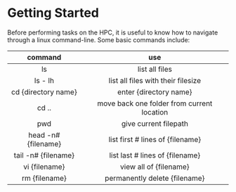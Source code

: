 Getting Started
=====================
Before performing tasks on the HPC, it is useful to know how to navigate through a linux command-line. Some basic commands include:

| command | use |
| :----: | :----: |
| ls | list all files |
| ls - lh | list all files with their filesize |
| cd {directory name} | enter {directory name} |
| cd .. | move back one folder from current location |
| pwd | give current filepath |
| head -n# {filename} | list first # lines of {filename} |
| tail -n# {filename} | list last # lines of {filename} |
| vi {filename} | view all of {filename} |
| rm {filename} | permanently delete {filename} | 

